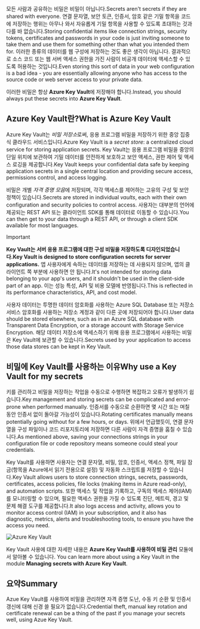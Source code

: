 <span data-ttu-id="dd186-101">모든 사람과 공유하는 비밀은 비밀이 아닙니다.</span><span class="sxs-lookup"><span data-stu-id="dd186-101">Secrets aren't secrets if they are shared with everyone.</span></span> <span data-ttu-id="dd186-102">연결 문자열, 보안 토큰, 인증서, 암호 같은 기밀 항목을 코드에 저장하는 행위는 아무나 와서 자유롭게 기밀 항목을 사용할 수 있도록 초대하는 것과 다를 바 없습니다.</span><span class="sxs-lookup"><span data-stu-id="dd186-102">Storing confidential items like connection strings, security tokens, certificates and passwords in your code is just inviting someone to take them and use them for something other than what you intended them for.</span></span> <span data-ttu-id="dd186-103">이러한 종류의 데이터를 웹 구성에 저장하는 것도 좋은 생각이 아닙니다. 결과적으로 소스 코드 또는 웹 서버 액세스 권한을 가진 사람이 비공개 데이터에 액세스할 수 있도록 허용하는 것입니다.</span><span class="sxs-lookup"><span data-stu-id="dd186-103">Even storing this sort of data in your web configuration is a bad idea - you are essentially allowing anyone who has access to the source code or web server access to your private data.</span></span>

<span data-ttu-id="dd186-104">이러한 비밀은 항상 **Azure Key Vault**에 저장해야 합니다.</span><span class="sxs-lookup"><span data-stu-id="dd186-104">Instead, you should always put these secrets into **Azure Key Vault**.</span></span>

## <a name="what-is-azure-key-vault"></a><span data-ttu-id="dd186-105">Azure Key Vault란?</span><span class="sxs-lookup"><span data-stu-id="dd186-105">What is Azure Key Vault</span></span>
<span data-ttu-id="dd186-106">Azure Key Vault는 *비밀 저장소*로써, 응용 프로그램 비밀을 저장하기 위한 중앙 집중식 클라우드 서비스입니다.</span><span class="sxs-lookup"><span data-stu-id="dd186-106">Azure Key Vault is a *secret store*: a centralized cloud service for storing application secrets.</span></span> <span data-ttu-id="dd186-107">Key Vault는 응용 프로그램 비밀을 중앙의 단일 위치에 보관하여 기밀 데이터를 안전하게 보호하고 보안 액세스, 권한 제어 및 액세스 로깅을 제공합니다.</span><span class="sxs-lookup"><span data-stu-id="dd186-107">Key Vault keeps your confidential data safe by keeping application secrets in a single central location and providing secure access, permissions control, and access logging.</span></span>

<span data-ttu-id="dd186-108">비밀은 개별 *자격 증명 모음*에 저장되며, 각각 액세스를 제어하는 고유의 구성 및 보안 정책이 있습니다.</span><span class="sxs-lookup"><span data-stu-id="dd186-108">Secrets are stored in individual *vaults*, each with their own configuration and security policies to control access.</span></span> <span data-ttu-id="dd186-109">사용자는 대부분의 언어에 제공되는 REST API 또는 클라이언트 SDK를 통해 데이터로 이동할 수 있습니다.</span><span class="sxs-lookup"><span data-stu-id="dd186-109">You can then get to your data through a REST API, or through a client SDK available for most languages.</span></span>

> [!IMPORTANT]
> <span data-ttu-id="dd186-110">**Key Vault는 서버 응용 프로그램에 대한 구성 비밀을 저장하도록 디자인되었습니다.**</span><span class="sxs-lookup"><span data-stu-id="dd186-110">**Key Vault is designed to store configuration secrets for server applications.**</span></span> <span data-ttu-id="dd186-111">앱 사용자에게 속하는 데이터를 저장하는 데 사용되지 않으며, 앱의 클라이언트 쪽 부분에 사용하면 안 됩니다.</span><span class="sxs-lookup"><span data-stu-id="dd186-111">It's not intended for storing data belonging to your app's users, and it shouldn't be used in the client-side part of an app.</span></span> <span data-ttu-id="dd186-112">이는 성능 특성, API 및 비용 모델에 반영됩니다.</span><span class="sxs-lookup"><span data-stu-id="dd186-112">This is reflected in its performance characteristics, API, and cost model.</span></span>
>
> <span data-ttu-id="dd186-113">사용자 데이터는 투명한 데이터 암호화를 사용하는 Azure SQL Database 또는 저장소 서비스 암호화를 사용하는 저장소 계정과 같이 다른 곳에 저장되어야 합니다.</span><span class="sxs-lookup"><span data-stu-id="dd186-113">User data should be stored elsewhere, such as in an Azure SQL database with Transparent Data Encryption, or a storage account with Storage Service Encryption.</span></span> <span data-ttu-id="dd186-114">해당 데이터 저장소에 액세스하기 위해 응용 프로그램에서 사용하는 비밀은 Key Vault에 보관할 수 있습니다.</span><span class="sxs-lookup"><span data-stu-id="dd186-114">Secrets used by your application to access those data stores can be kept in Key Vault.</span></span>

## <a name="why-use-a-key-vault-for-my-secrets"></a><span data-ttu-id="dd186-115">비밀에 Key Vault를 사용하는 이유</span><span class="sxs-lookup"><span data-stu-id="dd186-115">Why use a Key Vault for my secrets</span></span>

<span data-ttu-id="dd186-116">키를 관리하고 비밀을 저장하는 작업을 수동으로 수행하면 복잡하고 오류가 발생하기 쉽습니다.</span><span class="sxs-lookup"><span data-stu-id="dd186-116">Key management and storing secrets can be complicated and error-prone when performed manually.</span></span> <span data-ttu-id="dd186-117">인증서를 수동으로 순환하면 몇 시간 또는 며칠 동안 인증서 없이 돌아갈 가능성이 있습니다.</span><span class="sxs-lookup"><span data-stu-id="dd186-117">Rotating certificates manually means potentially going without for a few hours, or days.</span></span> <span data-ttu-id="dd186-118">위에서 언급했듯이, 연결 문자열을 구성 파일이나 코드 리포지토리에 저장하면 다른 사람이 자격 증명을 훔칠 수 있습니다.</span><span class="sxs-lookup"><span data-stu-id="dd186-118">As mentioned above, saving your connections strings in your configuration file or code repository means someone could steal your credentials.</span></span>

<span data-ttu-id="dd186-119">Key Vault를 사용하면 사용자는 연결 문자열, 비밀, 암호, 인증서, 액세스 정책, 파일 잠금(항목을 Azure에서 읽기 전용으로 설정) 및 자동화 스크립트를 저장할 수 있습니다.</span><span class="sxs-lookup"><span data-stu-id="dd186-119">Key Vault allows users to store connection strings, secrets, passwords, certificates, access policies, file locks (making items in Azure read-only), and automation scripts.</span></span>  <span data-ttu-id="dd186-120">또한 액세스 및 작업을 기록하고, 구독의 액세스 제어(IAM)를 모니터링할 수 있으며, 필요한 액세스 권한을 가질 수 있도록 진단, 메트릭, 경고 및 문제 해결 도구를 제공합니다.</span><span class="sxs-lookup"><span data-stu-id="dd186-120">It also logs access and activity, allows you to monitor access control (IAM) in your subscription, and it also has diagnostic, metrics, alerts and troubleshooting tools, to ensure you have the access you need.</span></span>

![Azure Key Vault](../media-draft/Key-Vault.png)

<span data-ttu-id="dd186-122"><!-- TODO: get link to TC module --> Key Vault 사용에 대한 자세한 내용은 **Azure Key Vault를 사용하여 비밀 관리** 모듈에서 알아볼 수 있습니다.</span><span class="sxs-lookup"><span data-stu-id="dd186-122"><!-- TODO: get link to TC module --> You can learn more about using a Key Vault in the module **Managing secrets with Azure Key Vault**.</span></span>

## <a name="summary"></a><span data-ttu-id="dd186-123">요약</span><span class="sxs-lookup"><span data-stu-id="dd186-123">Summary</span></span>

<span data-ttu-id="dd186-124">Azue Key Vault를 사용하여 비밀을 관리하면 자격 증명 도난, 수동 키 순환 및 인증서 갱신에 대해 신경 쓸 필요가 없습니다.</span><span class="sxs-lookup"><span data-stu-id="dd186-124">Credential theft, manual key rotation and certificate renewal can be a thing of the past if you manage your secrets well, using Azue Key Vault.</span></span>
